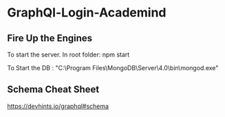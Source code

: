 # GraphQl-Login-Academind

## Fire Up the Engines


To start the server. In root folder: npm start


To Start the DB : "C:\Program Files\MongoDB\Server\4.0\bin\mongod.exe"

## Schema Cheat Sheet

https://devhints.io/graphql#schema